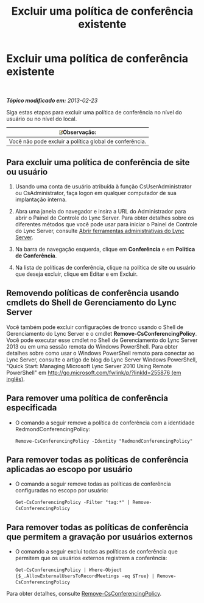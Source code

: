 ﻿---
title: Excluir uma política de conferência existente
TOCTitle: Excluir uma política de conferência existente
ms:assetid: 709ed771-790f-4bf1-a4de-b37ca5168688
ms:mtpsurl: https://technet.microsoft.com/pt-br/library/JJ688089(v=OCS.15)
ms:contentKeyID: 49886259
ms.date: 05/19/2016
mtps_version: v=OCS.15
ms.translationtype: HT
---

# Excluir uma política de conferência existente

 

_**Tópico modificado em:** 2013-02-23_

Siga estas etapas para excluir uma política de conferência no nível do usuário ou no nível do local.

<table>
<thead>
<tr class="header">
<th><img src="images/Gg425756.note(OCS.15).gif" title="note" alt="note" />Observação:</th>
</tr>
</thead>
<tbody>
<tr class="odd">
<td>Você não pode excluir a política global de conferência.</td>
</tr>
</tbody>
</table>


## Para excluir uma política de conferência de site ou usuário

1.  Usando uma conta de usuário atribuída à função CsUserAdministrator ou CsAdministrator, faça logon em qualquer computador de sua implantação interna.

2.  Abra uma janela do navegador e insira a URL do Administrador para abrir o Painel de Controle do Lync Server. Para obter detalhes sobre os diferentes métodos que você pode usar para iniciar o Painel de Controle do Lync Server, consulte [Abrir ferramentas administrativas do Lync Server](lync-server-2013-open-lync-server-administrative-tools.md).

3.  Na barra de navegação esquerda, clique em **Conferência** e em **Política de Conferência**.

4.  Na lista de políticas de conferência, clique na política de site ou usuário que deseja excluir, clique em Editar e em Excluir.

## Removendo políticas de conferência usando cmdlets do Shell de Gerenciamento do Lync Server

Você também pode excluir configurações de tronco usando o Shell de Gerenciamento do Lync Server e o cmdlet **Remove-CsConferencingPolicy**. Você pode executar esse cmdlet no Shell de Gerenciamento do Lync Server 2013 ou em uma sessão remota do Windows PowerShell. Para obter detalhes sobre como usar o Windows PowerShell remoto para conectar ao Lync Server, consulte o artigo de blog do Lync Server Windows PowerShell, "Quick Start: Managing Microsoft Lync Server 2010 Using Remote PowerShell" em [http://go.microsoft.com/fwlink/p/?linkId=255876 (em inglês)](http://go.microsoft.com/fwlink/p/?linkid=255876).

## Para remover uma política de conferência especificada

  - O comando a seguir remove a política de conferência com a identidade RedmondConferencingPolicy:
    
        Remove-CsConferencingPolicy -Identity "RedmondConferencingPolicy"

## Para remover todas as políticas de conferência aplicadas ao escopo por usuário

  - O comando a seguir remove todas as políticas de conferência configuradas no escopo por usuário:
    
        Get-CsConferencingPolicy -Filter "tag:*" | Remove-CsConferencingPolicy

## Para remover todas as políticas de conferência que permitem a gravação por usuários externos

  - O comando a seguir exclui todas as políticas de conferência que permitem que os usuários externos registrem a conferência:
    
        Get-CsConferencingPolicy | Where-Object {$_.AllowExternalUsersToRecordMeetings -eq $True} | Remove-CsConferencingPolicy

Para obter detalhes, consulte [Remove-CsConferencingPolicy](remove-csconferencingpolicy.md).

